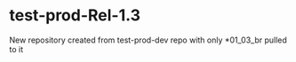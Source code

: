 # test-prod-Rel-1.3
New repository created from test-prod-dev repo with only *01_03_br pulled to it
